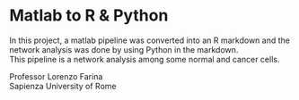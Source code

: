 # Matlab to R & Python

In this project, a matlab pipeline was converted into an R markdown and the network analysis was done by using Python in the markdown.  
This pipeline is a network analysis among some normal and cancer cells.  

Professor Lorenzo Farina  
Sapienza University of Rome
